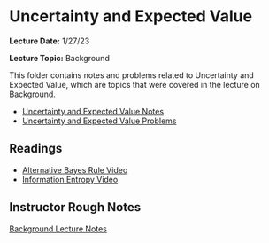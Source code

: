 # Uncertainty and Expected Value
**Lecture Date:** 1/27/23

**Lecture Topic:** Background

This folder contains notes and problems related to Uncertainty and Expected Value, which are topics that were covered in the lecture on Background.

- [Uncertainty and Expected Value Notes](https://github.com/nashita-b/cmsc320/tree/M1/Uncertainty/Notes)
- [Uncertainty and Expected Value Problems](https://github.com/nashita-b/cmsc320/tree/M1/Uncertainty/Problems)


## Readings
- [Alternative Bayes Rule Video](https://www.youtube.com/watch?v=R13BD8qKeTg)
- [Information Entropy Video](https://www.youtube.com/watch?v=2s3aJfRr9gE)

## Instructor Rough Notes
[Background Lecture Notes](https://docs.google.com/document/d/1J-WUlOeb6X3ZK7eON0yCaSeDXnh1qLIsbNFJ0EliV4A/edit)
